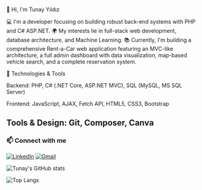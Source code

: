 👋 Hi, I'm Tunay Yıldız

💻 I'm a developer focusing on building robust back-end systems with PHP and C# ASP.NET.
🌍 My interests lie in full-stack web development, database architecture, and Machine Learning.
📚 Currently, I'm building a comprehensive Rent-a-Car web application featuring an MVC-like architecture, a full admin dashboard with data visualization, map-based vehicle search, and a complete reservation system.

🧰 Technologies & Tools

Backend: PHP, C# (.NET Core, ASP.NET MVC), SQL (MySQL, MS SQL Server)

Frontend: JavaScript, AJAX, Fetch API, HTML5, CSS3, Bootstrap


Tools & Design: Git, Composer, Canva
---

### 📫 Connect with me
[![LinkedIn](https://img.shields.io/badge/LinkedIn-blue?logo=linkedin)](https://linkedin.com/in/tunay-yıldız-451553272/)
[![Gmail](https://img.shields.io/badge/Email-red?logo=gmail)](mailto:tunayylz22@gmail.com)



![Tunay's GitHub stats](https://github-readme-stats.vercel.app/api?username=tnyylz&show_icons=true&theme=tokyonight)




![Top Langs](https://github-readme-stats.vercel.app/api/top-langs/?username=tnyylz&layout=compact&theme=tokyonight)
